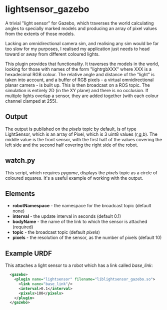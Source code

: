 # lightsensor_gazebo

A trivial "light sensor" for Gazebo, which traverses the world
calculating angles to specially marked models and producing
an array of pixel values from the extents of those models.

Lacking an omnidirectional camera sim, and realising any sim would be
far too slow for my purposes, I realised my application just needs to
head toward or away from different coloured lights.

This plugin provides that functionality. It traverses the models in
the world, looking for those with names of the form "lightrgbXXX"
where XXX is a hexadecimal RGB colour. The relative angle and distance
of the "light" is taken into account, and a buffer of RGB pixels - a
virtual omnidirectional planar camera - is built up. This is then
broadcast on a ROS topic.
The simulation is entirely 2D (in the XY plane) and there is no occlusion. If multiple lights
overlap a sensor, they are added together (with each colour channel clamped at 255).

## Output
The output is published on the *pixels* topic by default, is of type LightSensor, which is an array of Pixel, which
is 3 uint8 values (r,g,b). The middle value is the front sensor, with the first half of
the values covering the left side and the second half covering the right side
of the robot.

## watch.py
This script, which requires *pygame*, displays the *pixels* topic as a circle
of coloured squares. It's a useful example of working with the output.

## Elements
* **robotNamespace** - the namespace for the broadcast topic (default none)
* **interval** - the update interval in seconds (default 0.1)
* **bodyName** - the name of the link to which the sensor is attached (required)
* **topic** - the broadcast topic (default *pixels*)
* **pixels** - the resolution of the sensor, as the number of pixels (default 10)

## Example URDF
This attaches a light sensor to a robot which has a link called *base_link*:
```xml
  <gazebo>
    <plugin name="lightsensor" filename="liblightsensor_gazebo.so">
      <link name="base_link"/>
      <interval>0.1</interval>
      <pixels>100</pixels>
    </plugin>
  </gazebo>
```
